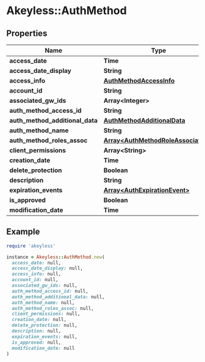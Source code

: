 # Akeyless::AuthMethod

## Properties

| Name | Type | Description | Notes |
| ---- | ---- | ----------- | ----- |
| **access_date** | **Time** |  | [optional] |
| **access_date_display** | **String** |  | [optional] |
| **access_info** | [**AuthMethodAccessInfo**](AuthMethodAccessInfo.md) |  | [optional] |
| **account_id** | **String** |  | [optional] |
| **associated_gw_ids** | **Array&lt;Integer&gt;** |  | [optional] |
| **auth_method_access_id** | **String** |  | [optional] |
| **auth_method_additional_data** | [**AuthMethodAdditionalData**](AuthMethodAdditionalData.md) |  | [optional] |
| **auth_method_name** | **String** |  | [optional] |
| **auth_method_roles_assoc** | [**Array&lt;AuthMethodRoleAssociation&gt;**](AuthMethodRoleAssociation.md) |  | [optional] |
| **client_permissions** | **Array&lt;String&gt;** |  | [optional] |
| **creation_date** | **Time** |  | [optional] |
| **delete_protection** | **Boolean** |  | [optional] |
| **description** | **String** |  | [optional] |
| **expiration_events** | [**Array&lt;AuthExpirationEvent&gt;**](AuthExpirationEvent.md) |  | [optional] |
| **is_approved** | **Boolean** |  | [optional] |
| **modification_date** | **Time** |  | [optional] |

## Example

```ruby
require 'akeyless'

instance = Akeyless::AuthMethod.new(
  access_date: null,
  access_date_display: null,
  access_info: null,
  account_id: null,
  associated_gw_ids: null,
  auth_method_access_id: null,
  auth_method_additional_data: null,
  auth_method_name: null,
  auth_method_roles_assoc: null,
  client_permissions: null,
  creation_date: null,
  delete_protection: null,
  description: null,
  expiration_events: null,
  is_approved: null,
  modification_date: null
)
```

